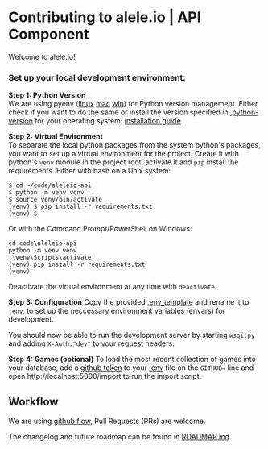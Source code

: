 # Contributing to alele.io | API Component

Welcome to alele.io! 

### Set up your local development environment:

**Step 1: Python Version** \
We are using pyenv ([linux](https://github.com/pyenv/pyenv) [mac](https://github.com/pyenv/pyenv) [win](https://github.com/pyenv-win/pyenv-win)) for Python version management.
Either check if you want to do the same or install the version specified in [.python-version](.python-version) for your operating system: [installation guide](https://realpython.com/installing-python/).

**Step 2: Virtual Environment** \
To separate the local python packages from the system python's packages, you want to set up a virtual environment
for the project. Create it with python's `venv` module in the project root, activate it and `pip` install
the requirements. Either with bash on a Unix system:
    
    $ cd ~/code/aleleio-api
    $ python -m venv venv
    $ source venv/bin/activate
    (venv) $ pip install -r requirements.txt
    (venv) $

Or with the Command Prompt/PowerShell on Windows:

    cd code\aleleio-api
    python -m venv venv
    .\venv\Scripts\activate
    (venv) pip install -r requirements.txt
    (venv)

Deactivate the virtual environment at any time with `deactivate`.

**Step 3: Configuration**
Copy the provided [.env_template](.env_template) and rename it to `.env`, to set up the neccessary environment variables
(envars) for development.

You should now be able to run the development server by starting `wsgi.py` and adding `X-Auth:"dev"` to your request headers.

**Step 4: Games (optional)**
To load the most recent collection of games into your database, add a [github token](https://github.com/settings/tokens)
to your [.env](.env_template) file on the `GITHUB=` line and open http://localhost:5000/import to run the import script.


## Workflow

We are using [github flow](https://guides.github.com/introduction/flow/), Pull Requests (PRs) are welcome.

The changelog and future roadmap can be found in [ROADMAP.md](ROADMAP.md).
